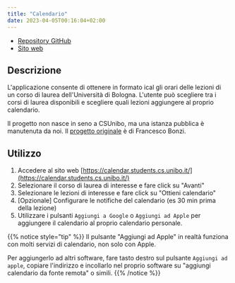 ```yaml
---
title: "Calendario"
date: 2023-04-05T00:16:04+02:00
---
```


- [Repository GitHub](https://github.com/csunibo/UniboCalendar)
- [Sito web](https://calendar.students.cs.unibo.it/)

## Descrizione

L'applicazione consente di ottenere in formato ical gli orari delle lezioni di un corso di laurea dell'Università di Bologna.
L'utente può scegliere tra i corsi di laurea disponibili e scegliere quali lezioni aggiungere al proprio calendario.

Il progetto non nasce in seno a CSUnibo, ma una istanza pubblica è manutenuta da noi.
Il [progetto originale](https://github.com/FrancescoBonzi/UniboCalendar) è di Francesco Bonzi.

## Utilizzo

1. Accedere al sito web [https://calendar.students.cs.unibo.it/](https://calendar.students.cs.unibo.it/)
2. Selezionare il corso di laurea di interesse e fare click su "Avanti"
3. Selezionare le lezioni di interesse e fare click su "Ottieni calendario"
4. \[Opzionale\] Configurare le notifiche del calendario (es 30 min prima della lezione)
5. Utilizzare i pulsanti `Aggiungi a Google` o `Aggiungi ad Apple` per aggiungere il calendario al proprio calendario personale.

{{% notice style="tip" %}}
Il pulsante "Aggiungi ad Apple" in realtà funziona con molti servizi di calendario, non solo con Apple.

Per aggiungerlo ad altri software, fare tasto destro sul pulsante `Aggiungi ad apple`, copiare l'indirizzo e incollarlo nel proprio software su "aggiungi calendario da fonte remota" o simili.
{{% /notice %}}
